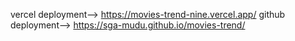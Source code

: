 vercel deployment--> https://movies-trend-nine.vercel.app/
github deployment--> https://sga-mudu.github.io/movies-trend/
